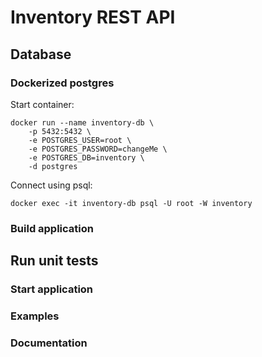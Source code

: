 # Inventory REST API

## Database
### Dockerized postgres

Start container:

```
docker run --name inventory-db \
    -p 5432:5432 \
    -e POSTGRES_USER=root \
    -e POSTGRES_PASSWORD=changeMe \
    -e POSTGRES_DB=inventory \
    -d postgres
```

Connect using psql:
```
docker exec -it inventory-db psql -U root -W inventory
```

### Build application

## Run unit tests

### Start application

### Examples

### Documentation